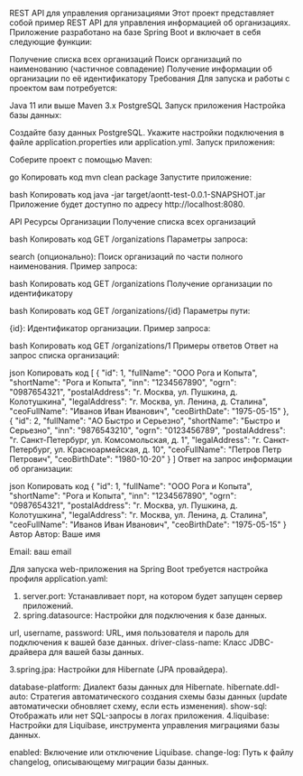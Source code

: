 REST API для управления организациями
Этот проект представляет собой пример REST API для управления информацией об организациях. Приложение разработано на базе Spring Boot и включает в себя следующие функции:

Получение списка всех организаций
Поиск организаций по наименованию (частичное совпадение)
Получение информации об организации по её идентификатору
Требования
Для запуска и работы с проектом вам потребуется:

Java 11 или выше
Maven 3.x
PostgreSQL
Запуск приложения
Настройка базы данных:

Создайте базу данных PostgreSQL.
Укажите настройки подключения в файле application.properties или application.yml.
Запуск приложения:

Соберите проект с помощью Maven:

go
Копировать код
mvn clean package
Запустите приложение:

bash
Копировать код
java -jar target/aontt-test-0.0.1-SNAPSHOT.jar
Приложение будет доступно по адресу http://localhost:8080.

API Ресурсы
Организации
Получение списка всех организаций

bash
Копировать код
GET /organizations
Параметры запроса:

search (опционально): Поиск организаций по части полного наименования.
Пример запроса:

bash
Копировать код
GET /organizations
Получение организации по идентификатору

bash
Копировать код
GET /organizations/{id}
Параметры пути:

{id}: Идентификатор организации.
Пример запроса:

bash
Копировать код
GET /organizations/1
Примеры ответов
Ответ на запрос списка организаций:

json
Копировать код
[
    {
        "id": 1,
        "fullName": "ООО Рога и Копыта",
        "shortName": "Рога и Копыта",
        "inn": "1234567890",
        "ogrn": "0987654321",
        "postalAddress": "г. Москва, ул. Пушкина, д. Колотушкина",
        "legalAddress": "г. Москва, ул. Ленина, д. Сталина",
        "ceoFullName": "Иванов Иван Иванович",
        "ceoBirthDate": "1975-05-15"
    },
    {
        "id": 2,
        "fullName": "АО Быстро и Серьезно",
        "shortName": "Быстро и Серьезно",
        "inn": "9876543210",
        "ogrn": "0123456789",
        "postalAddress": "г. Санкт-Петербург, ул. Комсомольская, д. 1",
        "legalAddress": "г. Санкт-Петербург, ул. Красноармейская, д. 10",
        "ceoFullName": "Петров Петр Петрович",
        "ceoBirthDate": "1980-10-20"
    }
]
Ответ на запрос информации об организации:

json
Копировать код
{
    "id": 1,
    "fullName": "ООО Рога и Копыта",
    "shortName": "Рога и Копыта",
    "inn": "1234567890",
    "ogrn": "0987654321",
    "postalAddress": "г. Москва, ул. Пушкина, д. Колотушкина",
    "legalAddress": "г. Москва, ул. Ленина, д. Сталина",
    "ceoFullName": "Иванов Иван Иванович",
    "ceoBirthDate": "1975-05-15"
}
Автор
Автор: Ваше имя

Email: ваш email



Для запуска web-приложения на Spring Boot требуется настройка профиля application.yaml:
1. server.port: Устанавливает порт, на котором будет запущен сервер приложений.
2. spring.datasource: Настройки для подключения к базе данных.

  url, username, password: URL, имя пользователя и пароль для подключения к вашей базе данных.
  driver-class-name: Класс JDBC-драйвера для вашей базы данных.
  
3.spring.jpa: Настройки для Hibernate (JPA провайдера).

database-platform: Диалект базы данных для Hibernate.
hibernate.ddl-auto: Стратегия автоматического создания схемы базы данных (update автоматически обновляет схему, если есть изменения).
show-sql: Отображать или нет SQL-запросы в логах приложения.
4.liquibase: Настройки для Liquibase, инструмента управления миграциями базы данных.

enabled: Включение или отключение Liquibase.
change-log: Путь к файлу changelog, описывающему миграции базы данных.
